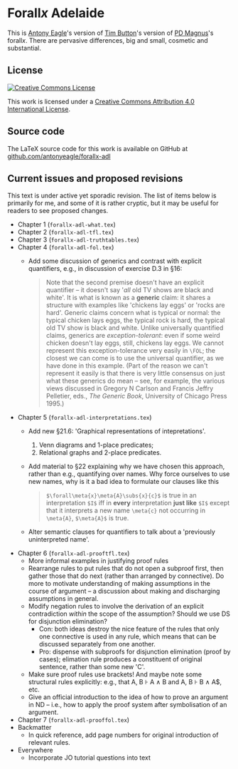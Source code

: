 Forall*x* Adelaide
==================

This is [Antony Eagle](https://antonyeagle.org)'s version of [Tim Button](http://nottub.com)'s version of [PD Magnus](https://www.fecundity.com/job/)'s forall*x*. There are pervasive differences, big and small, cosmetic and substantial.

License
-------

[![Creative Commons License](https://i.creativecommons.org/l/by/4.0/88x31.png)](http://creativecommons.org/licenses/by/4.0/)

This work is licensed under a [Creative Commons Attribution 4.0 International License]("http://creativecommons.org/licenses/by/4.0/).

Source code
-----------

The LaTeX source code for this work is available on GitHub at [github.com/antonyeagle/forallx-adl](https://github.com/antonyeagle/forallx-adl)

Current issues and proposed revisions
-------------------------------------

This text is under active yet sporadic revision. The list of items below is primarily for me, and some of it is rather cryptic, but it may be useful for readers to see proposed changes.

* Chapter 1 (`forallx-adl-what.tex`) 
* Chapter 2 (`forallx-adl-tfl.tex`)
* Chapter 3 (`forallx-adl-truthtables.tex`)
* Chapter 4 (`forallx-adl-fol.tex`)
	- Add some discussion of generics and contrast with explicit quantifiers, e.g., in discussion of exercise D.3 in §16:
	
		> Note that the second premise doesn't have an explicit quantifier – it doesn't say '*all* old TV shows are black and white'. It is what is known as a **generic** claim: it shares a structure with examples like 'chickens lay eggs' or 'rocks are hard'. Generic claims concern what is typical or normal: the typical chicken lays eggs, the typical rock is hard, the typical old TV show is black and white. Unlike universally quantified claims, generics are *exception-tolerant*: even if some weird chicken doesn't lay eggs, still, chickens lay eggs. We cannot represent this exception-tolerance very easily in `\FOL`; the closest we can come is to use the universal quantifier, as we have done in this example. (Part of the reason we can't represent it easily is that there is very little consensus on just what these generics do mean – see, for example, the various views discussed in Gregory N Carlson and Francis Jeffry Pelletier, eds., *The Generic Book*, University of Chicago Press 1995.) 
* Chapter 5 (`forallx-adl-interpretations.tex`)
	* Add new §21.6: 'Graphical representations of intepretations'.
		1. Venn diagrams and 1-place predicates;
		2. Relational graphs and 2-place predicates.
	* Add material to §22 explaining why we have chosen this approach, rather than e.g., quantifying over names. Why force ourselves to use new names, why is it a bad idea to formulate our clauses like this 
	
		> `$\forall\meta{x}\meta{A}\subs{x}{c}$` is true in an interpretation `$I$` iff in **every** interpretation **just like** `$I$` except that it interprets a new name `\meta{c}` not occurring in `\meta{A}`, `$\meta{A}$` is true.
	
	* Alter semantic clauses for quantifiers to talk about a 'previously uninterpreted name'.
* Chapter 6 (`forallx-adl-prooftfl.tex`)
	* More informal examples in justifying proof rules
	* Rearrange rules to put rules that do not open a subproof first, then gather those that do next (rather than arranged by connective). Do more to motivate understanding of making assumptions in the course of argument – a discussion about making and discharging assumptions in general.
	* Modify negation rules to involve the derivation of an explicit contradiction *within* the scope of the assumption? Should we use DS for disjunction elimination?
		* Con: both ideas destroy the nice feature of the rules that only one connective is used in any rule, which means that can be discussed separately from one another.
		* Pro: dispense with subproofs for disjunction elimination (proof by cases); elimation rule produces a constituent of original sentence, rather than some new 'C'. 
	* Make sure proof rules use brackets! And maybe note some structural rules explicitly: e.g., that A, B ⊦ A ∧ B and A, B ⊦ B ∧ A$, etc.
	* Give an official introduction to the idea of how to prove an argument in ND – i.e., how to apply the proof system after symbolisation of an argument.
* Chapter 7 (`forallx-adl-prooffol.tex`)
* Backmatter
	* In quick reference, add page numbers for original introduction of relevant rules.
* Everywhere
	* Incorporate JO tutorial questions into text














